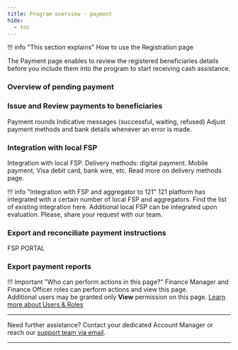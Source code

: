 ```yaml
---
title: Program overview - payment
hide:
  - toc
---
```


!!! info "This section explains"
    How to use the Registration page

The Payment page enables to review the registered beneficiaries details before you include them into the program to start receiving cash assistance.

### Overview of pending payment

### Issue and Review payments to beneficiaries

Payment rounds
Indicative messages (successful, waiting, refused)
Adjust payment methods and bank details whenever an error is made.

### Integration with local FSP

Integration with local FSP.
Delivery methods: digital payment. Mobile payment, Visa debit card, bank wire, etc. Read more on delivery methods page.

!!! info "Integration with FSP and aggregator to 121"
    121 platform has integrated with a certain number of local FSP and aggregators. Find the list of existing integration here.
    Additional local FSP can be integrated upon evaluation. Please, share your request with our team.

### Export and reconciliate payment instructions

FSP PORTAL

### Export payment reports


!!! Important "Who can perform actions in this page?"
    Finance Manager and Finance Officer roles can perform actions and view this page.  
    Additional users may be granted only **View** permission on this page. [Learn more about Users & Roles](../users/users-roles-page.md)

___
Need further assistance? Contact your dedicated Account Manager or reach our [support team via email](mailto:support@121.global).
___
